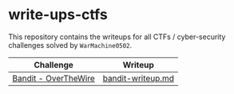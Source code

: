 # write-ups-ctfs

This repository contains the writeups for all CTFs / cyber-security challenges solved by ``WarMachine0502``.

|Challenge|Writeup|
|----|----|
|[Bandit - OverTheWire](https://overthewire.org/wargames/bandit/)|[bandit-writeup.md](https://github.com/WarMachine0502/write-ups-ctfs/blob/main/Bandit/bandit-writeup.md)|